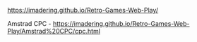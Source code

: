 https://imadering.github.io/Retro-Games-Web-Play/

Amstrad CPC - https://imadering.github.io/Retro-Games-Web-Play/Amstrad%20CPC/cpc.html
